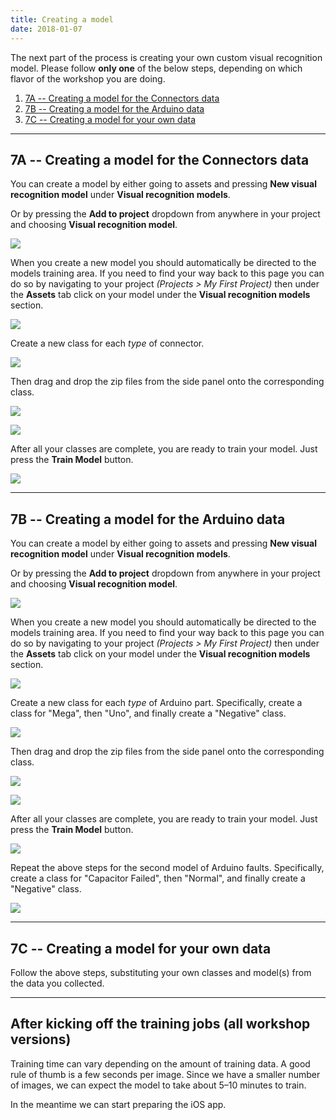 ```yaml
---
title: Creating a model
date: 2018-01-07
---
```


The next part of the process is creating your own custom visual recognition model. Please follow **only one** of the below steps, depending on which flavor of the workshop you are doing.

1. [7A -- Creating a model for the Connectors data](#7a)
2. [7B -- Creating a model for the Arduino data](#7b)
3. [7C -- Creating a model for your own data](#7c)

---

<a name="7a"></a>
## 7A -- Creating a model for the Connectors data

You can create a model by either going to assets and pressing **New visual recognition model** under **Visual recognition models**.

Or by pressing the **Add to project** dropdown from anywhere in your project and choosing **Visual recognition model**.

![](https://cdn-images-1.medium.com/max/6208/1*bFq2m7N_GV7ahJhb640WPw.png)

When you create a new model you should automatically be directed to the models training area.  If you need to find your way back to this page you can do so by navigating to your project *(Projects > My First Project)* then under the **Assets** tab click on your model under the **Visual recognition models** section.

![](https://cdn-images-1.medium.com/max/6208/1*wptStjboOq4k_9xrt5qeFA.png)

Create a new class for each *type* of connector.

![](https://cdn-images-1.medium.com/max/6208/1*-AJ7d3V8DNKCGDqB3Uww8Q.png)

Then drag and drop the zip files from the side panel onto the corresponding class.

![](https://cdn-images-1.medium.com/max/6208/1*icXxT4vrw9mZFQKgXY0pMA.png)

![](https://cdn-images-1.medium.com/max/6208/1*-7NPuCWFQFI30QXgvx4cgg.png)

After all your classes are complete, you are ready to train your model. Just press the **Train Model** button.

![](https://cdn-images-1.medium.com/max/6208/1*p1Q5JyTMQvUSa78Z1gtYhg.png)

---

<a name="7b"></a>
## 7B -- Creating a model for the Arduino data

You can create a model by either going to assets and pressing **New visual recognition model** under **Visual recognition models**.

Or by pressing the **Add to project** dropdown from anywhere in your project and choosing **Visual recognition model**.

![](assets/data_assets_add_model.png)

When you create a new model you should automatically be directed to the models training area.  If you need to find your way back to this page you can do so by navigating to your project *(Projects > My First Project)* then under the **Assets** tab click on your model under the **Visual recognition models** section.

![](assets/add_assets_screen.png)

Create a new class for each *type* of Arduino part. Specifically, create a class for "Mega", then "Uno", and finally create a "Negative" class.

![](assets/add_assets_screen_empty_classes.png)

Then drag and drop the zip files from the side panel onto the corresponding class.

![](assets/add_images_to_class.png)

![](assets/images_added_to_class.png)

After all your classes are complete, you are ready to train your model. Just press the **Train Model** button.

![](assets/train_model_part.png)

Repeat the above steps for the second model of Arduino faults. Specifically, create a class for "Capacitor Failed", then "Normal", and finally create a "Negative" class.

![](assets/train_model_fault.png)

---

<a name="7c"></a>
## 7C -- Creating a model for your own data

Follow the above steps, substituting your own classes and model(s) from the data you collected.

---

## After kicking off the training jobs (all workshop versions)

Training time can vary depending on the amount of training data. A good rule of thumb is a few seconds per image. Since we have a smaller number of images, we can expect the model to take about 5–10 minutes to train.

In the meantime we can start preparing the iOS app.
